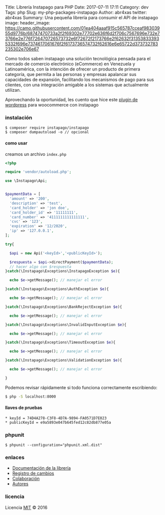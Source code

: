 Title: Librería Instapago para PHP
Date: 2017-07-11 17:11
Category: dev
Tags: php
Slug: my-php-packages-instapago
Author: abr4xas
twitter: abr4xas
Summary: Una pequeña librería para consumir el API de instapago
image:
header_image: https://camo.githubusercontent.com/01ea404aaaf915c565787cceaf98303955d9776b/68747470733a2f2f69302e77702e636f6d2f706c7567696e732e73766e2e776f726470726573732e6f72672f2173766e2f62632f313538333935332f696e7374617061676f2f6173736574732f62616e6e65722d373732783235302e706e67


Como todos saben instapago una solución tecnológica pensada para el mercado de comercio electrónico (eCommerce) en Venezuela y Latinoamérica, con la intención de ofrecer un producto de primera categoría, que permita a las personas y empresas apalancar sus capacidades de expansión, facilitando los mecanismos de pago para sus clientes, con una integración amigable a los sistemas que actualmente utilizan.

Aprovechando la oportunidad, les cuento que hice este [plugin de wordpress](https://wordpress.org/plugins/instapago/) para woocommerce con instapago

### instalación

```
$ composer require instapago/instapago
$ composer dumpautoload -o // opcional
```

#### como usar

creamos un archivo `index.php`

```php
<?php

require 'vendor/autoload.php';

use \Instapago\Api;


$paymentData = [
  'amount' => '200',
  'description' => 'test',
  'card_holder' => 'jon doe',
  'card_holder_id' => '11111111',
  'card_number' => '4111111111111111',
  'cvc' => '123',
  'expiration' => '12/2020',
  'ip' => '127.0.0.1',
];

try{

  $api = new Api('<keyId>','<publicKeyId>');

  $respuesta = $api->directPayment($paymentData);
  // hacer algo con $respuesta
}catch(\Instapago\Exceptions\InstapagoException $e){

  echo $e->getMessage(); // manejar el error

}catch(\Instapago\Exceptions\AuthException $e){

  echo $e->getMessage(); // manejar el error

}catch(\Instapago\Exceptions\BankRejectException $e){

  echo $e->getMessage(); // manejar el error

}catch(\Instapago\Exceptions\InvalidInputException $e){

  echo $e->getMessage(); // manejar el error

}catch(\Instapago\Exceptions\TimeoutException $e){

  echo $e->getMessage(); // manejar el error

}catch(\Instapago\Exceptions\ValidationException $e){

  echo $e->getMessage(); // manejar el error

}
```

Podemos revisar rápidamente si todo funciona correctamente escribiendo:

```bash
$ php -S localhost:8000
```

#### llaves de pruebas

```
* keyId = 74D4A278-C3F8-4D7A-9894-FA0571D7E023
* publicKeyId = e9a5893e047b645fed12c82db877e05a
```

### phpunit

```
$ phpunit --configuration="phpunit.xml.dist"
```

### enlaces

* [Documentación de la librería](https://github.com/abr4xas/php-instapago/blob/master/help/DOCUMENTACION.md)
* [Registro de cambios](https://github.com/abr4xas/php-instapago/blob/master/CHANGELOG.md)
* [Colaboración](https://github.com/abr4xas/php-instapago/blob/master/help/CONTRIBUCION.md)
* [Autores](https://github.com/abr4xas/php-instapago/blob/master/help/AUTORES.md)

### licencia

Licencia [MIT](http://opensource.org/licenses/MIT) :copyright: 2016